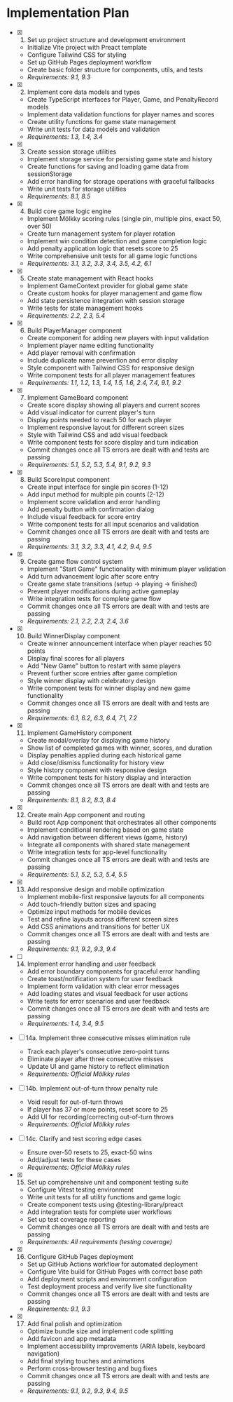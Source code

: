 <!-- @format -->

# Implementation Plan

- [x] 1. Set up project structure and development environment
  - Initialize Vite project with Preact template
  - Configure Tailwind CSS for styling
  - Set up GitHub Pages deployment workflow
  - Create basic folder structure for components, utils, and tests
  - _Requirements: 9.1, 9.3_

- [x] 2. Implement core data models and types
  - Create TypeScript interfaces for Player, Game, and PenaltyRecord models
  - Implement data validation functions for player names and scores
  - Create utility functions for game state management
  - Write unit tests for data models and validation
  - _Requirements: 1.3, 1.4, 3.4_

- [x] 3. Create session storage utilities
  - Implement storage service for persisting game state and history
  - Create functions for saving and loading game data from sessionStorage
  - Add error handling for storage operations with graceful fallbacks
  - Write unit tests for storage utilities
  - _Requirements: 8.1, 8.5_

- [x] 4. Build core game logic engine
  - Implement Mölkky scoring rules (single pin, multiple pins, exact 50, over 50)
  - Create turn management system for player rotation
  - Implement win condition detection and game completion logic
  - Add penalty application logic that resets score to 25
  - Write comprehensive unit tests for all game logic functions
  - _Requirements: 3.1, 3.2, 3.3, 3.4, 3.5, 4.2, 6.1_

- [x] 5. Create state management with React hooks
  - Implement GameContext provider for global game state
  - Create custom hooks for player management and game flow
  - Add state persistence integration with session storage
  - Write tests for state management hooks
  - _Requirements: 2.2, 2.3, 5.4_

- [x] 6. Build PlayerManager component
  - Create component for adding new players with input validation
  - Implement player name editing functionality
  - Add player removal with confirmation
  - Include duplicate name prevention and error display
  - Style component with Tailwind CSS for responsive design
  - Write component tests for all player management features
  - _Requirements: 1.1, 1.2, 1.3, 1.4, 1.5, 1.6, 2.4, 7.4, 9.1, 9.2_

- [x] 7. Implement GameBoard component
  - Create score display showing all players and current scores
  - Add visual indicator for current player's turn
  - Display points needed to reach 50 for each player
  - Implement responsive layout for different screen sizes
  - Style with Tailwind CSS and add visual feedback
  - Write component tests for score display and turn indication
  - Commit changes once all TS errors are dealt with and tests are passing
  - _Requirements: 5.1, 5.2, 5.3, 5.4, 9.1, 9.2, 9.3_

- [x] 8. Build ScoreInput component
  - Create input interface for single pin scores (1-12)
  - Add input method for multiple pin counts (2-12)
  - Implement score validation and error handling
  - Add penalty button with confirmation dialog
  - Include visual feedback for score entry
  - Write component tests for all input scenarios and validation
  - Commit changes once all TS errors are dealt with and tests are passing
  - _Requirements: 3.1, 3.2, 3.3, 4.1, 4.2, 9.4, 9.5_

- [x] 9. Create game flow control system
  - Implement "Start Game" functionality with minimum player validation
  - Add turn advancement logic after score entry
  - Create game state transitions (setup → playing → finished)
  - Prevent player modifications during active gameplay
  - Write integration tests for complete game flow
  - Commit changes once all TS errors are dealt with and tests are passing
  - _Requirements: 2.1, 2.2, 2.3, 2.4, 3.6_

- [x] 10. Build WinnerDisplay component
  - Create winner announcement interface when player reaches 50 points
  - Display final scores for all players
  - Add "New Game" button to restart with same players
  - Prevent further score entries after game completion
  - Style winner display with celebratory design
  - Write component tests for winner display and new game functionality
  - Commit changes once all TS errors are dealt with and tests are passing
  - _Requirements: 6.1, 6.2, 6.3, 6.4, 7.1, 7.2_

- [x] 11. Implement GameHistory component
  - Create modal/overlay for displaying game history
  - Show list of completed games with winner, scores, and duration
  - Display penalties applied during each historical game
  - Add close/dismiss functionality for history view
  - Style history component with responsive design
  - Write component tests for history display and interaction
  - Commit changes once all TS errors are dealt with and tests are passing
  - _Requirements: 8.1, 8.2, 8.3, 8.4_

- [x] 12. Create main App component and routing
  - Build root App component that orchestrates all other components
  - Implement conditional rendering based on game state
  - Add navigation between different views (game, history)
  - Integrate all components with shared state management
  - Write integration tests for app-level functionality
  - Commit changes once all TS errors are dealt with and tests are passing
  - _Requirements: 5.1, 5.2, 5.3, 5.4, 5.5_

- [x] 13. Add responsive design and mobile optimization
  - Implement mobile-first responsive layouts for all components
  - Add touch-friendly button sizes and spacing
  - Optimize input methods for mobile devices
  - Test and refine layouts across different screen sizes
  - Add CSS animations and transitions for better UX
  - Commit changes once all TS errors are dealt with and tests are passing
  - _Requirements: 9.1, 9.2, 9.3, 9.4_

- [ ] 14. Implement error handling and user feedback
  - Add error boundary components for graceful error handling
  - Create toast/notification system for user feedback
  - Implement form validation with clear error messages
  - Add loading states and visual feedback for user actions
  - Write tests for error scenarios and user feedback
  - Commit changes once all TS errors are dealt with and tests are passing
  - _Requirements: 1.4, 3.4, 9.5_

- [ ] 14a. Implement three consecutive misses elimination rule
  - Track each player's consecutive zero-point turns
  - Eliminate player after three consecutive misses
  - Update UI and game history to reflect elimination
  - _Requirements: Official Mölkky rules_

- [ ] 14b. Implement out-of-turn throw penalty rule
  - Void result for out-of-turn throws
  - If player has 37 or more points, reset score to 25
  - Add UI for recording/correcting out-of-turn throws
  - _Requirements: Official Mölkky rules_

- [ ] 14c. Clarify and test scoring edge cases
  - Ensure over-50 resets to 25, exact-50 wins
  - Add/adjust tests for these cases
  - _Requirements: Official Mölkky rules_

- [x] 15. Set up comprehensive unit and component testing suite
  - Configure Vitest testing environment
  - Write unit tests for all utility functions and game logic
  - Create component tests using @testing-library/preact
  - Add integration tests for complete user workflows
  - Set up test coverage reporting
  - Commit changes once all TS errors are dealt with and tests are passing
  - _Requirements: All requirements (testing coverage)_

- [x] 16. Configure GitHub Pages deployment
  - Set up GitHub Actions workflow for automated deployment
  - Configure Vite build for GitHub Pages with correct base path
  - Add deployment scripts and environment configuration
  - Test deployment process and verify live site functionality
  - Commit changes once all TS errors are dealt with and tests are passing
  - _Requirements: 9.1, 9.3_

- [x] 17. Add final polish and optimization
  - Optimize bundle size and implement code splitting
  - Add favicon and app metadata
  - Implement accessibility improvements (ARIA labels, keyboard navigation)
  - Add final styling touches and animations
  - Perform cross-browser testing and bug fixes
  - Commit changes once all TS errors are dealt with and tests are passing
  - _Requirements: 9.1, 9.2, 9.3, 9.4, 9.5_
